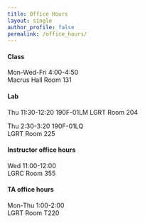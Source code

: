 ```yaml
---
title: Office Hours
layout: single
author_profile: false
permalink: /office_hours/
---
```


#### Class

Mon-Wed-Fri 4:00-4:50  
Macrus Hall Room 131 

#### Lab

Thu 11:30-12:20 190F-01LM
LGRT Room 204  
   
Thu 2:30-3:20 190F-01LQ  
LGRT Room 225

#### Instructor office hours
  
Wed 11:00-12:00  
LGRC Room 355

#### TA office hours

Mon-Thu 1:00-2:00  
LGRT Room T220
